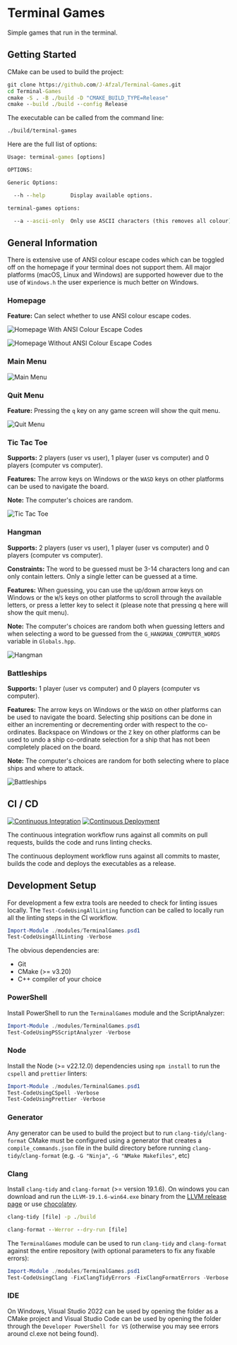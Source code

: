 # Terminal Games

Simple games that run in the terminal.

## Getting Started

CMake can be used to build the project:

```cmd
git clone https://github.com/J-Afzal/Terminal-Games.git
cd Terminal-Games
cmake -S . -B ./build -D "CMAKE_BUILD_TYPE=Release"
cmake --build ./build --config Release
```

The executable can be called from the command line:

```cmd
./build/terminal-games
```

Here are the full list of options:

```cmd
Usage: terminal-games [options]

OPTIONS:

Generic Options:

  --h --help        Display available options.

terminal-games options:

  --a --ascii-only  Only use ASCII characters (this removes all colour).
```

## General Information

There is extensive use of ANSI colour escape codes which can be toggled off on the homepage if your terminal does not support
them. All major platforms (macOS, Linux and Windows) are supported however due to the use of `Windows.h` the user experience is
much better on Windows.

### Homepage

**Feature:** Can select whether to use ANSI colour escape codes.

![Homepage With ANSI Colour Escape Codes](./resources/screenshots/HomepageANSI.png "Homepage With ANSI Colour Escape Codes")

![Homepage Without ANSI Colour Escape Codes](./resources/screenshots/HomepageASCII.png "Homepage Without ANSI Colour Escape Codes")

### Main Menu

![Main Menu](./resources/screenshots/MainMenu.png "Main Menu")

### Quit Menu

**Feature:** Pressing the `q` key on any game screen will show the quit menu.

![Quit Menu](./resources/screenshots/QuitMenu.png "Quit Menu")

### Tic Tac Toe

**Supports:** 2 players (user vs user), 1 player (user vs computer) and 0 players (computer vs computer).

**Features:** The arrow keys on Windows or the `WASD` keys on other platforms can be used to navigate the board.

**Note:** The computer's choices are random.

![Tic Tac Toe](./resources/screenshots/TicTacToe.png "Tic Tac Toe")

### Hangman

**Supports:** 2 players (user vs user), 1 player (user vs computer) and 0 players (computer vs computer).

**Constraints:** The word to be guessed must be 3-14 characters long and can only contain letters. Only a single letter can be
guessed at a time.

**Features:** When guessing, you can use the up/down arrow keys on Windows or the `W`/`S` keys on other platforms to scroll
through the available letters, or press a letter key to select it (please note that pressing q here will show the quit menu).

**Note:** The computer's choices are random both when guessing letters and when selecting a word to be guessed from the
`G_HANGMAN_COMPUTER_WORDS` variable in `Globals.hpp`.

![Hangman](./resources/screenshots/Hangman.png "Hangman")

### Battleships

**Supports:** 1 player (user vs computer) and 0 players (computer vs computer).

**Features:** The arrow keys on Windows or the `WASD` on other platforms can be used to navigate the board. Selecting ship
positions can be done in either an incrementing or decrementing order with respect to the co-ordinates. Backspace on Windows or
the `Z` key on other platforms can be used to undo a ship co-ordinate selection for a ship that has not been completely placed
on the board.

**Note:** The computer's choices are random for both selecting where to place ships and where to attack.

![Battleships](./resources/screenshots/Battleships.png "Battleships")

## CI / CD

[![Continuous Integration](https://github.com/J-Afzal/Terminal-Games/actions/workflows/ContinuousIntegration.yml/badge.svg)](https://github.com/J-Afzal/Terminal-Games/actions/workflows/ContinuousIntegration.yml)
[![Continuous Deployment](https://github.com/J-Afzal/Terminal-Games/actions/workflows/ContinuousDeployment.yml/badge.svg)](https://github.com/J-Afzal/Terminal-Games/actions/workflows/ContinuousDeployment.yml)

The continuous integration workflow runs against all commits on pull requests, builds the code and runs linting checks.

The continuous deployment workflow runs against all commits to master, builds the code and deploys the executables as a release.

## Development Setup

For development a few extra tools are needed to check for linting issues locally. The `Test-CodeUsingAllLinting` function
can be called to locally run all the linting steps in the CI workflow.

```ps1
Import-Module ./modules/TerminalGames.psd1
Test-CodeUsingAllLinting -Verbose
```

The obvious dependencies are:

- Git
- CMake (>= v3.20)
- C++ compiler of your choice

### PowerShell

Install PowerShell to run the `TerminalGames` module and the ScriptAnalyzer:

```ps1
Import-Module ./modules/TerminalGames.psd1
Test-CodeUsingPSScriptAnalyzer -Verbose
```

### Node

Install the Node (>= v22.12.0) dependencies using `npm install` to run the `cspell` and `prettier` linters:

```ps1
Import-Module ./modules/TerminalGames.psd1
Test-CodeUsingCSpell -Verbose
Test-CodeUsingPrettier -Verbose
```

### Generator

Any generator can be used to build the project but to run `clang-tidy`/`clang-format` CMake must be configured using a generator
that creates a `compile_commands.json` file in the build directory before running `clang-tidy`/`clang-format` (e.g.
`-G "Ninja"`, `-G "NMake Makefiles"`, etc)

### Clang

Install `clang-tidy` and `clang-format` (>= version 19.1.6). On windows you can download and run the `LLVM-19.1.6-win64.exe`
binary from the [LLVM release page](https://github.com/llvm/llvm-project/releases/tag/llvmorg-19.1.6) or use
[chocolatey](https://community.chocolatey.org/packages/llvm).

```cmd
clang-tidy [file] -p ./build
```

```cmd
clang-format --Werror --dry-run [file]
```

The `TerminalGames` module can be used to run `clang-tidy` and `clang-format` against the entire repository (with optional
parameters to fix any fixable errors):

```ps1
Import-Module ./modules/TerminalGames.psd1
Test-CodeUsingClang -FixClangTidyErrors -FixClangFormatErrors -Verbose
```

### IDE

On Windows, Visual Studio 2022 can be used by opening the folder as a CMake project and Visual Studio Code can be used by
opening the folder through the `Developer PowerShell for VS` (otherwise you may see errors around cl.exe not being found).
